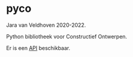# pyco

Jara van Veldhoven 2020-2022.

Python bibliotheek voor Constructief Ontwerpen.

Er is een [API](docs/pyco_API.html) beschikbaar.
